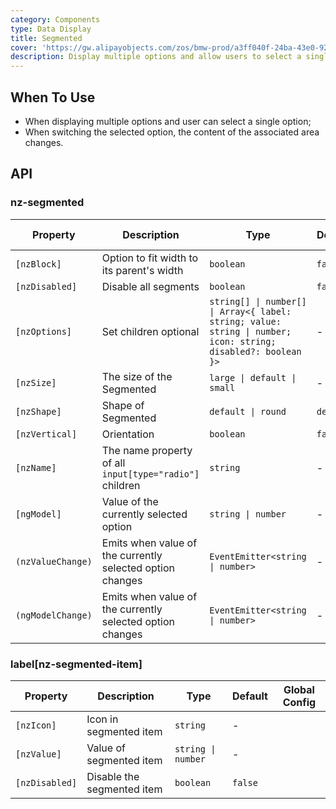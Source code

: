 ```yaml
---
category: Components
type: Data Display
title: Segmented
cover: 'https://gw.alipayobjects.com/zos/bmw-prod/a3ff040f-24ba-43e0-92e9-c845df1612ad.svg'
description: Display multiple options and allow users to select a single option.
---
```


## When To Use

- When displaying multiple options and user can select a single option;
- When switching the selected option, the content of the associated area changes.

## API

### nz-segmented

| Property          | Description                                               | Type                                                                                                          | Default   | Global Config | Version |
| ----------------- | --------------------------------------------------------- | ------------------------------------------------------------------------------------------------------------- | --------- | ------------- | ------- |
| `[nzBlock]`       | Option to fit width to its parent\'s width                | `boolean`                                                                                                     | `false`   |               |
| `[nzDisabled]`    | Disable all segments                                      | `boolean`                                                                                                     | `false`   |               |
| `[nzOptions]`     | Set children optional                                     | `string[] \| number[] \| Array<{ label: string; value: string \| number; icon: string; disabled?: boolean }>` | -         |               |
| `[nzSize]`        | The size of the Segmented                                 | `large \| default \| small`                                                                                   | -         | ✅            |
| `[nzShape]`       | Shape of Segmented                                        | `default \| round`                                                                                            | `default` | -             | 20.3.0  |
| `[nzVertical]`    | Orientation                                               | `boolean`                                                                                                     | `false`   | -             | 20.2.0  |
| `[nzName]`        | The name property of all `input[type="radio"]` children   | `string`                                                                                                      | -         |               | 20.3.0  |
| `[ngModel]`       | Value of the currently selected option                    | `string \| number`                                                                                            | -         |               |
| `(nzValueChange)` | Emits when value of the currently selected option changes | `EventEmitter<string \| number>`                                                                              | -         |               |
| `(ngModelChange)` | Emits when value of the currently selected option changes | `EventEmitter<string \| number>`                                                                              | -         |               |

### label[nz-segmented-item]

| Property       | Description                | Type               | Default | Global Config |
| -------------- | -------------------------- | ------------------ | ------- | ------------- |
| `[nzIcon]`     | Icon in segmented item     | `string`           | -       |               |
| `[nzValue]`    | Value of segmented item    | `string \| number` | -       |               |
| `[nzDisabled]` | Disable the segmented item | `boolean`          | `false` |               |
